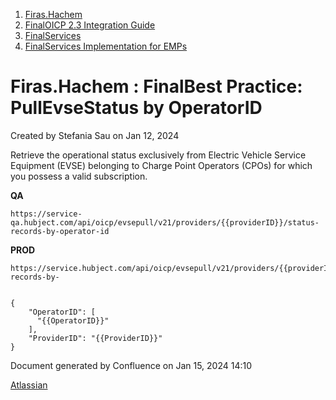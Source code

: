   1. [Firas.Hachem](index.html)
  2. [FinalOICP 2.3 Integration Guide](FinalOICP-2.3-Integration-Guide_3626500097.html)
  3. [FinalServices](FinalServices_3626500498.html)
  4. [FinalServices Implementation for EMPs](FinalServices-Implementation-for-EMPs_3626500913.html)

#  Firas.Hachem : FinalBest Practice: PullEvseStatus by OperatorID

Created by  Stefania Sau on Jan 12, 2024

Retrieve the operational status exclusively from Electric Vehicle Service
Equipment (EVSE) belonging to Charge Point Operators (CPOs) for which you
possess a valid subscription.

 **QA**

    
    
    https://service-qa.hubject.com/api/oicp/evsepull/v21/providers/{{providerID}}/status-records-by-operator-id

**PROD**

    
    
    https://service.hubject.com/api/oicp/evsepull/v21/providers/{{providerID}}/status-records-by-
    
    
    {
        "OperatorID": [
          "{{OperatorID}}"
        ],
        "ProviderID": "{{ProviderID}}"
    }

Document generated by Confluence on Jan 15, 2024 14:10

[Atlassian](http://www.atlassian.com/)

